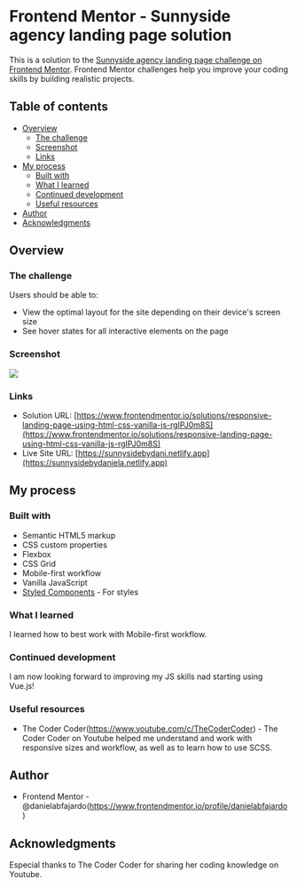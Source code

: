 # Frontend Mentor - Sunnyside agency landing page solution

This is a solution to the [Sunnyside agency landing page challenge on Frontend Mentor](https://www.frontendmentor.io/challenges/sunnyside-agency-landing-page-7yVs3B6ef). Frontend Mentor challenges help you improve your coding skills by building realistic projects.

## Table of contents

- [Overview](#overview)
  - [The challenge](#the-challenge)
  - [Screenshot](#screenshot)
  - [Links](#links)
- [My process](#my-process)
  - [Built with](#built-with)
  - [What I learned](#what-i-learned)
  - [Continued development](#continued-development)
  - [Useful resources](#useful-resources)
- [Author](#author)
- [Acknowledgments](#acknowledgments)

## Overview

### The challenge

Users should be able to:

- View the optimal layout for the site depending on their device's screen size
- See hover states for all interactive elements on the page

### Screenshot

![](./images/screencapture-sunnysidebydani-netlify-app-2022-02-23-13_41_52.png)

### Links

- Solution URL: [https://www.frontendmentor.io/solutions/responsive-landing-page-using-html-css-vanilla-js-rgIPJ0m8S](https://www.frontendmentor.io/solutions/responsive-landing-page-using-html-css-vanilla-js-rgIPJ0m8S)
- Live Site URL: [https://sunnysidebydani.netlify.app](https://sunnysidebydaniela.netlify.app)

## My process

### Built with

- Semantic HTML5 markup
- CSS custom properties
- Flexbox
- CSS Grid
- Mobile-first workflow
- Vanilla JavaScript
- [Styled Components](https://styled-components.com/) - For styles

### What I learned

I learned how to best work with Mobile-first workflow.

### Continued development

I am now looking forward to improving my JS skills nad starting using Vue.js!

### Useful resources

- The Coder Coder(https://www.youtube.com/c/TheCoderCoder) - The Coder Coder on Youtube helped me understand and work with responsive sizes and workflow, as well as to learn how to use SCSS.

## Author

- Frontend Mentor - @danielabfajardo(https://www.frontendmentor.io/profile/danielabfajardo)

## Acknowledgments

Especial thanks to The Coder Coder for sharing her coding knowledge on Youtube.

